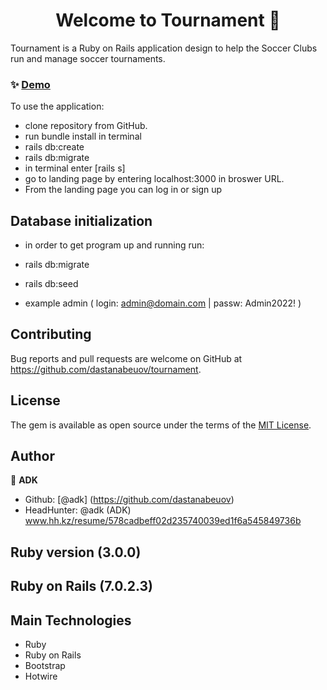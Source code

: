 <h1 align="center">Welcome to Tournament 👋</h1>
<p>


Tournament is a Ruby on Rails application design to help the Soccer Clubs run and manage soccer tournaments.
</p>

### ✨ [Demo](https://tournament-adk.herokuapp.com/)

To use the application:
* clone repository from GitHub. 
* run bundle install in terminal
* rails db:create
* rails db:migrate
* in terminal enter [rails s]
* go to landing page by entering localhost:3000 in broswer URL.
* From the landing page you can log in or sign up


## Database initialization
* in order to get program up and running run:
* rails db:migrate
* rails db:seed

* example admin ( login: admin@domain.com | passw: Admin2022! )


## Contributing

Bug reports and pull requests are welcome on GitHub at https://github.com/dastanabeuov/tournament.

## License

The gem is available as open source under the terms of the [MIT License](http://opensource.org/licenses/MIT).


## Author

👤 **ADK**

* Github: [@adk] (https://github.com/dastanabeuov)
* HeadHunter: @adk (ADK) www.hh.kz/resume/578cadbeff02d235740039ed1f6a545849736b

## Ruby version (3.0.0)
## Ruby on Rails (7.0.2.3)


## Main Technologies
* Ruby
* Ruby on Rails
* Bootstrap
* Hotwire
